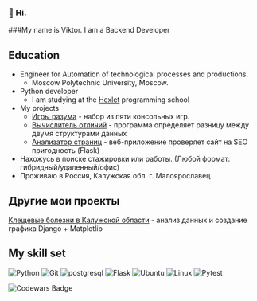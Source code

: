 ### 👋 Hi.

###My name is Viktor. I am a Backend Developer

## Education
- Engineer for Automation of technological processes and productions.
  - Moscow Polytechnic University, Moscow.
- Python developer
  - I am studying at the [Hexlet](https://ru.hexlet.io ) programming school
- My projects
  - [Игры разума](https://github.com/qffo/python-project-49) - набор из пяти консольных игр. 
  - [Вычислитель отличий](https://github.com/qffo/python-project-50) - программа определяет разницу между двумя структурами данных
  - [Анализатор страниц](https://github.com/qffo/python-project-83) - веб-приложение проверяет сайт на SEO пригодность (Flask)
- Нахожусь в поиске стажировки или работы. (Любой формат: гибридный/удаленный/офис)
- Проживаю в Россия, Калужская обл. г. Малоярославец

## Другие мои проекты
  [Клещевые болезни в Калужской области](https://github.com/qffo/rpn-seo-k) - анализ данных и создание графика Django	+ Matplotlib

## My skill set
![Python](https://img.shields.io/badge/Python-3776AB?style=for-the-badge&logo=python&logoColor=white)
![Git](https://img.shields.io/badge/git-%23F05033.svg?style=for-the-badge&logo=git&logoColor=white)
![postgresql](https://img.shields.io/badge/postgresql-336791?style=for-the-badge&logo=postgresql&logoColor=white)
![Flask](https://img.shields.io/badge/Flask-1b6d74?style=for-the-badge&logo=flask&logoColor=white)
![Ubuntu](https://img.shields.io/badge/Ubuntu-E95420?style=for-the-badge&logo=ubuntu&logoColor=white)
![Linux](https://img.shields.io/badge/Linux-FCC624?style=for-the-badge&logo=linux&logoColor=black)
![Pytest](https://img.shields.io/badge/-pytest-blue?style=for-the-badge&logo=pytest&logoColor=white)

![Codewars Badge](https://www.codewars.com/users/Viktor75/badges/micro)
